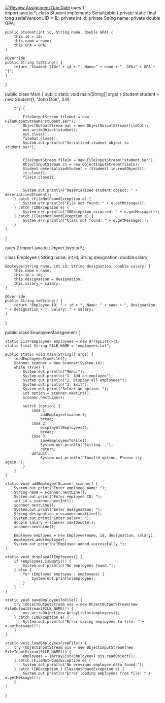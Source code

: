 [![Review Assignment Due Date](https://classroom.github.com/assets/deadline-readme-button-22041afd0340ce965d47ae6ef1cefeee28c7c493a6346c4f15d667ab976d596c.svg)](https://classroom.github.com/a/GNVZNmf2)
  ques 1   
    import java.io.*;
class Student implements Serializable {
    private static final long serialVersionUID = 1L;
    private int id;
    private String name;
    private double GPA;

    public Student(int id, String name, double GPA) {
        this.id = id;
        this.name = name;
        this.GPA = GPA;
    }

    @Override
    public String toString() {
        return "Student [ID=" + id + ", Name=" + name + ", GPA=" + GPA + "]";
    }
}

public class Main {
    public static void main(String[] args) {
        Student student = new Student(1, "John Doe", 3.9);

        try {
           
            FileOutputStream fileOut = new FileOutputStream("student.ser");
            ObjectOutputStream out = new ObjectOutputStream(fileOut);
            out.writeObject(student);
            out.close();
            fileOut.close();
            System.out.println("Serialized student object to student.ser");

          
            FileInputStream fileIn = new FileInputStream("student.ser");
            ObjectInputStream in = new ObjectInputStream(fileIn);
            Student deserializedStudent = (Student) in.readObject();
            in.close();
            fileIn.close();

            
            System.out.println("Deserialized student object: " + deserializedStudent);
        } catch (FileNotFoundException e) {
            System.err.println("File not found: " + e.getMessage());
        } catch (IOException e) {
            System.err.println("IOException occurred: " + e.getMessage());
        } catch (ClassNotFoundException e) {
            System.err.println("Class not found: " + e.getMessage());
        }
    }
}



ques 2 
import java.io.*;
import java.util.*;

class Employee {
    String name;
    int id;
    String designation;
    double salary;

    Employee(String name, int id, String designation, double salary) {
        this.name = name;
        this.id = id;
        this.designation = designation;
        this.salary = salary;
    }

    @Override
    public String toString() {
        return "Employee ID: " + id + ", Name: " + name + ", Designation: " + designation + ", Salary: " + salary;
    }
}

public class EmployeeManagement {

    static List<Employee> employees = new ArrayList<>();
    static final String FILE_NAME = "employees.txt";

    public static void main(String[] args) {
        loadEmployeesFromFile();
        Scanner scanner = new Scanner(System.in);
        while (true) {
            System.out.println("Menu:");
            System.out.println("1. Add an employee");
            System.out.println("2. Display all employees");
            System.out.println("3. Exit");
            System.out.print("Select an option: ");
            int option = scanner.nextInt();
            scanner.nextLine(); 

            switch (option) {
                case 1:
                    addEmployee(scanner);
                    break;
                case 2:
                    displayAllEmployees();
                    break;
                case 3:
                    saveEmployeesToFile();
                    System.out.println("Exiting...");
                    return;
                default:
                    System.out.println("Invalid option. Please try again.");
            }
        }
    }

    static void addEmployee(Scanner scanner) {
        System.out.print("Enter employee name: ");
        String name = scanner.nextLine();
        System.out.print("Enter employee ID: ");
        int id = scanner.nextInt();
        scanner.nextLine(); 
        System.out.print("Enter designation: ");
        String designation = scanner.nextLine();
        System.out.print("Enter salary: ");
        double salary = scanner.nextDouble();
        scanner.nextLine(); 

        Employee employee = new Employee(name, id, designation, salary);
        employees.add(employee);
        System.out.println("Employee added successfully.");
    }

    static void displayAllEmployees() {
        if (employees.isEmpty()) {
            System.out.println("No employees found.");
        } else {
            for (Employee employee : employees) {
                System.out.println(employee);
            }
        }
    }

    static void saveEmployeesToFile() {
        try (ObjectOutputStream oos = new ObjectOutputStream(new FileOutputStream(FILE_NAME))) {
            oos.writeObject(new ArrayList<>(employees));
        } catch (IOException e) {
            System.out.println("Error saving employees to file: " + e.getMessage());
        }
    }

    static void loadEmployeesFromFile() {
        try (ObjectInputStream ois = new ObjectInputStream(new FileInputStream(FILE_NAME))) {
            employees = (ArrayList<Employee>) ois.readObject();
        } catch (FileNotFoundException e) {
            System.out.println("No previous employee data found.");
        } catch (IOException | ClassNotFoundException e) {
            System.out.println("Error loading employees from file: " + e.getMessage());
        }
    }
}
